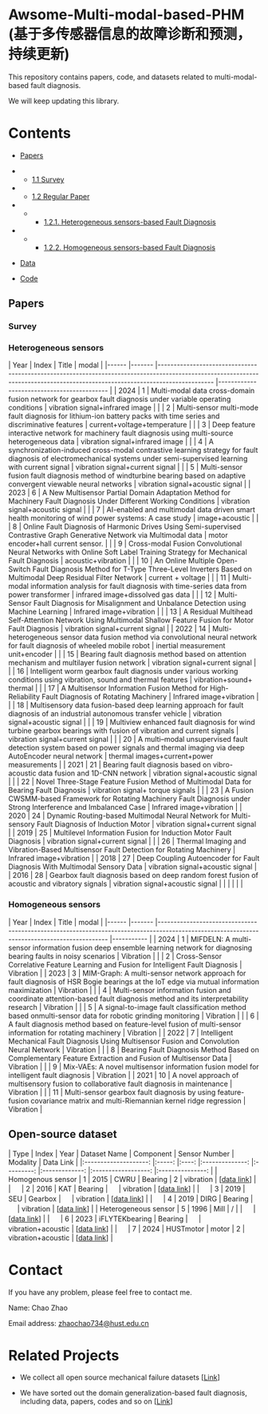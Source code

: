 # Awsome-Multi-modal-based-PHM (基于多传感器信息的故障诊断和预测，持续更新)

This repository contains papers, code, and datasets related to multi-modal-based fault diagnosis.  

We will keep updating this library.  

# Contents
- [Papers](#section-id1)
-   - [1.1 Survey](#section-id1)
-   - [1.2 Regular Paper](#section-id4)
-   -   - [1.2.1. Heterogeneous sensors-based Fault Diagnosis](#section-id4)
-   -   - [1.2.2. Homogeneous sensors-based Fault Diagnosis ](#section-id5)
 
- [Data](#section-id2)

- [Code](#section-id3)

## Papers
<a name="section-id1"></a>

### Survey


### Heterogeneous sensors
<a name="section-id4"></a>
| Year 	| Index 	| Title                                                                                                                                                                       	| modal                                     	|
|------	|-------	|-----------------------------------------------------------------------------------------------------------------------------------------------------------------------------	|-------------------------------------------	|
| 2024 	| 1     	| Multi-modal data cross-domain fusion network for gearbox fault   diagnosis under variable operating conditions                                                              	| vibration signal+infrared image           	|
|      	| 2     	| Multi-sensor multi-mode fault diagnosis for lithium-ion   battery packs with time series and discriminative features                                                        	| current+voltage+temperature               	|
|      	| 3     	| Deep feature interactive network for machinery fault diagnosis   using multi-source heterogeneous data                                                                      	| vibration signal+infrared image           	|
|      	| 4     	| A synchronization-induced cross-modal contrastive learning   strategy for fault diagnosis of electromechanical systems under   semi-supervised learning with current signal 	| vibration signal+current signal           	|
|      	| 5     	| Multi-sensor fusion fault diagnosis method of windturbine   bearing based on adaptive convergent viewable neural networks                                                   	| vibration signal+acoustic signal          	|
| 2023 	| 6     	| A New Multisensor Partial Domain Adaptation Method for   Machinery Fault Diagnosis Under Different Working Conditions                                                       	| vibration signal+acoustic signal          	|
|      	| 7     	| AI-enabled and multimodal data driven smart health monitoring   of wind power systems: A case study                                                                         	| image+acoustic                            	|
|      	| 8     	| Online Fault Diagnosis of Harmonic Drives Using   Semi-supervised Contrastive Graph Generative Network via Multimodal data                                                  	| motor encoder+hall current sensor.        	|
|      	| 9     	| Cross-modal Fusion Convolutional Neural Networks with Online   Soft Label Training Strategy for Mechanical Fault Diagnosis                                                  	| acoustic+vibration                        	|
|      	| 10    	| An Online Multiple Open-Switch Fault Diagnosis Method for   T-Type Three-Level Inverters Based on Multimodal Deep Residual Filter Network                                   	| current + voltage                         	|
|      	| 11    	| Multi-modal information analysis for fault diagnosis with   time-series data from power transformer                                                                         	| infrared image+dissolved gas data         	|
|      	| 12    	| Multi-Sensor Fault Diagnosis for Misalignment and Unbalance   Detection using Machine Learning                                                                              	| Infrared image+vibration                  	|
|      	| 13    	| A Residual Multihead Self-Attention Network Using Multimodal   Shallow Feature Fusion for Motor Fault Diagnosis                                                             	| vibration signal+current signal           	|
| 2022 	| 14    	| Multi-heterogeneous sensor data fusion method via   convolutional neural network for fault diagnosis of wheeled mobile robot                                                	| inertial measurement unit+encoder         	|
|      	| 15    	| Bearing fault diagnosis method based on attention mechanism   and multilayer fusion network                                                                                 	| vibration signal+current signal           	|
|      	| 16    	| Intelligent worm gearbox fault diagnosis under various working   conditions using vibration, sound and thermal features                                                     	| vibration+sound+ thermal                  	|
|      	| 17    	| A Multisensor Information Fusion Method for High-Reliability   Fault Diagnosis of Rotating Machinery                                                                        	| Infrared image+vibration                  	|
|      	| 18    	| Multisensory data fusion-based deep learning approach for   fault diagnosis of an industrial autonomous transfer vehicle                                                    	| vibration signal+acoustic signal          	|
|      	| 19    	| Multiview enhanced fault diagnosis for wind turbine gearbox   bearings with fusion of vibration and current signals                                                         	| vibration signal+current signal           	|
|      	| 20    	| A multi–modal unsupervised fault detection system based on   power signals and thermal imaging via deep AutoEncoder neural network                                          	| thermal images+current+power measurements 	|
| 2021 	| 21    	| Bearing fault diagnosis based on vibro-acoustic data fusion   and 1D-CNN network                                                                                            	| vibration signal+acoustic signal          	|
|      	| 22    	| Novel Three-Stage Feature Fusion Method of Multimodal Data for   Bearing Fault Diagnosis                                                                                    	| vibration signal+ torque signals          	|
|      	| 23    	| A Fusion CWSMM-based Framework for Rotating Machinery Fault   Diagnosis under Strong Interference and Imbalanced Case                                                       	| Infrared image+vibration                  	|
| 2020 	| 24    	| Dynamic Routing-based Multimodal Neural Network for   Multi-sensory Fault Diagnosis of Induction Motor                                                                      	| vibration signal+current signal           	|
| 2019 	| 25    	| Multilevel Information Fusion for Induction Motor Fault   Diagnosis                                                                                                         	| vibration signal+current signal           	|
|      	| 26    	| Thermal Imaging and Vibration-Based Multisensor Fault   Detection for Rotating Machinery                                                                                    	| Infrared image+vibration                  	|
| 2018 	| 27    	| Deep Coupling Autoencoder for Fault Diagnosis With Multimodal   Sensory Data                                                                                                	| vibration signal+acoustic signal          	|
| 2016 	| 28    	| Gearbox fault diagnosis based on deep random forest fusion of   acoustic and vibratory signals                                                                              	| vibration signal+acoustic signal          	|
|      	|       	|                                                                                                                                                                             	|                                           	|
### Homogeneous sensors
<a name="section-id5"></a>
| Year 	| Index 	| Title                                                                                                                                      	| modal     	|
|------	|-------	|--------------------------------------------------------------------------------------------------------------------------------------------	|-----------	|
| 2024 	| 1     	| MIFDELN: A multi-sensor information fusion deep ensemble   learning network for diagnosing bearing faults in noisy scenarios               	| Vibration 	|
|      	| 2     	| Cross-Sensor Correlative Feature Learning and Fusion for   Intelligent Fault Diagnosis                                                     	| Vibration 	|
| 2023 	| 3     	| MIM-Graph: A multi-sensor network approach for fault diagnosis   of HSR Bogie bearings at the IoT edge via mutual information maximization 	| Vibration 	|
|      	| 4     	| Multi-sensor information fusion and coordinate attention-based   fault diagnosis method and its interpretability research                  	| Vibration 	|
|      	| 5     	| A signal-to-image fault classification method based   onmulti-sensor data for robotic grinding monitoring                                  	| Vibration 	|
|      	| 6     	| A fault diagnosis method based on feature-level fusion of   multi-sensor information for rotating machinery                                	| Vibration 	|
| 2022 	| 7     	| Intelligent Mechanical Fault Diagnosis Using Multisensor   Fusion and Convolution Neural Network                                           	| Vibration 	|
|      	| 8     	| Bearing Fault Diagnosis Method Based on Complementary Feature   Extraction and Fusion of Multisensor Data                                  	| Vibration 	|
|      	| 9     	| Mix-VAEs: A novel multisensor information fusion model for   intelligent fault diagnosis                                                   	| Vibration 	|
| 2021 	| 10    	| A novel approach of multisensory fusion to collaborative fault   diagnosis in maintenance                                                  	| Vibration 	|
|      	| 11    	| Multi-sensor gearbox fault diagnosis by using feature-fusion   covariance matrix and multi-Riemannian kernel ridge regression              	| Vibration 	|

##  Open-source dataset
<a name="section-id2"></a>
|         Type         	| Index 	| Year 	|  Dataset Name  	| Component 	| Sensor Number 	|      Modality      	|    Data Link    	|
|:--------------------:	|:-----:	|:----:	|:--------------:	|:---------:	|:-------------:	|:------------------:	|:---------------:	|
|   Homogenous sensor  	|   1   	| 2015 	|      CWRU      	|  Bearing  	|       2       	|      vibration     	| [[data link]()] 	|
|          　          	|   2   	| 2016 	|       KAT      	|  Bearing  	|       　      	|      vibration     	| [[data link]()] 	|
|          　          	|   3   	| 2019 	|       SEU      	|  Gearbox  	|       　      	|      vibration     	| [[data link]()] 	|
|          　          	|   4   	| 2019 	|      DIRG      	|  Bearing  	|       　      	|      vibration     	| [[data link]()] 	|
| Heterogeneous sensor 	|   5   	| 1996 	|      Mill      	|     /     	|               	|         　         	| [[data link]()] 	|
|          　          	|   6   	| 2023 	| iFLYTEKbearing 	|  Bearing  	|       　      	| vibration+acoustic 	| [[data link]()] 	|
|          　          	|   7   	| 2024 	|    HUSTmotor   	|   motor   	|       2       	| vibration+acoustic 	| [[data link]()] 	|


# Contact

If you have any problem, please feel free to contact me.

Name: Chao Zhao

Email address: zhaochao734@hust.edu.cn


# Related Projects

- We collect all open source mechanical failure datasets [[Link](https://github.com/CHAOZHAO-1/Machine-Fault-Dataset)]
  
- We have sorted out the domain generalization-based fault diagnosis, including data, papers, codes and so on [[Link](https://github.com/CHAOZHAO-1/DG-PHM)]

